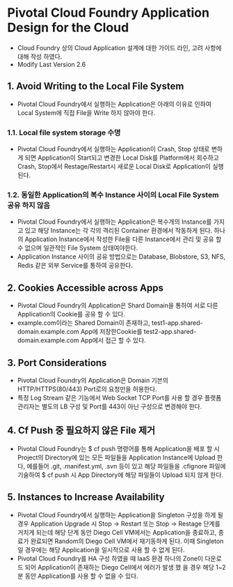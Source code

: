 #  Pivotal Cloud Foundry Application Design for the Cloud

- Cloud Foundry 상의 Cloud Application 설계에 대한 가이드 라인, 고려 사항에 대해 작성 하였다.
- Modify Last Version 2.6

## 1. Avoid Writing to the Local File System
- Pivotal Cloud Foundry에서 실행하는 Application은 아래의 이유로 인하여 Local System에 직접 File을 Write 하지 않아야 한다.

### 1.1. Local file system storage 수명
- Pivotal Cloud Foundry에서 실행하는 Application이 Crash, Stop 상태로 변하게 되면 Application이 Start되고 변경한 Local Disk를 Platform에서 회수하고 Crash, Stop에서 Restage/Restart시 새로운 Local Disk로 Application이 실행 된다.

### 1.2. 동일한 Application의 복수 Instance 사이의 Local File System 공유 하지 않음
- Pivotal Cloud Foundry에서 실행하는 Application은 복수개의 Instance를 가지고 있고 해당 Instance는 각 각의 격리된 Container 환경에서 작동하게 된다. 하나의 Application Instance에서 작성한 File을 다른 Instance에서 관리 및 공유 할 수 없으며 일관적인 File System 상태여야한다.
- Application Instance 사이의 공유 방법으로는 Database, Blobstore, S3, NFS, Redis 같은 외부 Service를 통하여 공유한다.

## 2. Cookies Accessible across Apps
- Pivotal Cloud Foundry의 Application은 Shard Domain을 통하여 서로 다른 Application의 Cookie를 공유 할 수 있다.
- example.com이라는 Shared Domain이 존재하고, test1-app.shared-domain.example.com App에 저장한Cookie를 test2-app.shared-domain.example.com App에서 접근 할 수 있다.

## 3. Port Considerations
- Pivotal Cloud Foundry의 Application은 Domain 기븐의 HTTP/HTTPS(80/443) Port로의 요청만을 허용한다.
- 특정 Log Stream 같은 기능에서 Web Socket TCP Port를 사용 할 경우 플랫폼 관리자는 별도의 LB 구성 및 Port를 443이 아닌 구성으로 변경해야 한다.

## 4. Cf Push 중 필요하지 않은 File 제거
- Pivotal Cloud Foundry는 $ cf push 명령어를 통해 Application을 배포 할 시 Project의 Directory에 있는 모든 파일들을 Application Instance에 Upload 한다, 예를들어 .git, .manifest.yml, .svn 등이 있고 해당 파일들을 .cfignore 파일에 기술하여 $ cf push 시 App Directory에 해당 파일들이 Upload 되지 않게 한다.

## 5. Instances to Increase Availability
- Pivotal Cloud Foundry에서 실행하는 Application을 Singleton 구성을 하게 될 경우 Application Upgrade 시 Stop -> Restart 또는 Stop -> Restage 단계를 거치게 되는데 해당 단계 동안 Diego Cell VM에서는 Application을 종료하고, 종료가 완료되면 Random의 Diego Cell VM에서 재기동하게 된다. 이때 Singleton일 경우에는 해당 Application을 일시적으로 사용 할 수 없게 된다.
- Pivotal Cloud Foundry를 HA 구성 하였을 때 IaaS 환경 하나의 Zone이 다운로드 되어 Application이 존재하는 Diego Cell에서 에러가 발생 했 을 경우 해당 1~2 분 동안 Application를 사용 할 수 없을 수 있다. 
